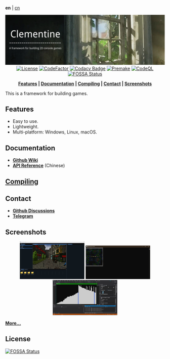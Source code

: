 **en** | [cn]

<div align="center">

![Banner](Docs/pictures/banner.png)
[![License](https://img.shields.io/github/license/ShenMian/Clementine)](https://github.com/ShenMian/Clementine/blob/master/LICENSE)
[![CodeFactor](https://www.codefactor.io/repository/github/shenmian/clementine/badge)](https://www.codefactor.io/repository/github/shenmian/clementine)
[![Codacy Badge](https://api.codacy.com/project/badge/Grade/c09e10a19377466b99cc74d4f43ac214)](https://app.codacy.com/gh/ShenMian/Clementine?utm_source=github.com&utm_medium=referral&utm_content=ShenMian/Clementine&utm_campaign=Badge_Grade_Settings)
[![Premake](https://github.com/ShenMian/Clementine/actions/workflows/permake.yml/badge.svg)](https://github.com/ShenMian/Clementine/actions/workflows/permake.yml)
[![CodeQL](https://github.com/ShenMian/Clementine/actions/workflows/codeql-analysis.yml/badge.svg)](https://github.com/ShenMian/Clementine/actions/workflows/codeql-analysis.yml)
[![FOSSA Status](https://app.fossa.com/api/projects/git%2Bgithub.com%2FShenMian%2FClementine.svg?type=shield)](https://app.fossa.com/projects/git%2Bgithub.com%2FShenMian%2FClementine?ref=badge_shield)

**[Features](#features) | [Documentation](#documentation) | [Compiling](#compiling) | [Contact](#contact) | [Screenshots](#screenshots)**

</div>

This is a framework for building games.  

Features
--------
- Easy to use.
- Lightweight.
- Multi-platform: Windows, Linux, macOS.

Documentation
-------------
- **[Github Wiki]**
- **[API Reference]** (Chinese)

[Compiling](Docs/Compiling.md)
-----------

Contact
-------
- **[Github Discussions]**
- **[Telegram]**

Screenshots
-----------
<p align="center">
<img src="Docs/pictures/current.png"     width="204px" title="Current">
<img src="Docs/pictures/minesweeper.png" width="204px" title="Minesweeper">
<img src="Docs/pictures/sort.png"        width="204px" title="Sort">
<br/>
</p>

**[More...](Docs/pictures)**

[cn]:                  README-cn.md
[github wiki]:         https://github.com/ShenMian/Clementine/wiki
[api reference]:       https://shenmian.github.io/Clementine
[set up git]:          https://help.github.com/articles/set-up-git
[fork our repository]: https://help.github.com/articles/fork-a-repo
[github discussions]:  https://github.com/ShenMian/Clementine/discussions
[telegram]:            https://t.me/shenmian


## License
[![FOSSA Status](https://app.fossa.com/api/projects/git%2Bgithub.com%2FShenMian%2FClementine.svg?type=large)](https://app.fossa.com/projects/git%2Bgithub.com%2FShenMian%2FClementine?ref=badge_large)